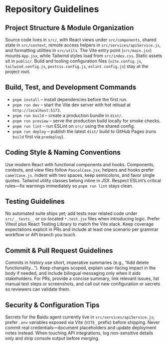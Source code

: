 # Repository Guidelines

## Project Structure & Module Organization
Source code lives in `src/`, with React views under `src/components`, shared state in `src/context`, remote access helpers in `src/services/apiService.js`, and formatting utilities in `src/utils`. The Vite entry point (`src/main.jsx`) mounts `App.jsx`, while Tailwind styles load from `src/index.css`. Static assets sit in `public/`. Build and tooling configuration files (`vite.config.js`, `tailwind.config.js`, `postcss.config.js`, `eslint.config.js`) stay at the project root.

## Build, Test, and Development Commands
- `pnpm install` – install dependencies before the first run.
- `pnpm run dev` – start the Vite dev server with hot reload at `http://localhost:5173`.
- `pnpm run build` – create a production bundle in `dist/`.
- `pnpm run preview` – serve the production build locally for smoke checks.
- `pnpm run lint` – run ESLint on `src/` using the shared config.
- `pnpm run deploy` – publish the latest `dist/` build to GitHub Pages (runs `build` first via `predeploy`).

## Coding Style & Naming Conventions
Use modern React with functional components and hooks. Components, contexts, and view files follow `PascalCase.jsx`; helpers and hooks prefer `camelCase.js`. Indent with two spaces, keep semicolons, and favor single quotes. Tailwind utility classes belong inline in JSX. Respect ESLint’s critical rules—fix warnings immediately so `pnpm run lint` stays clean.

## Testing Guidelines
No automated suite ships yet; add tests near related code under `src/__tests__` or co-located `*.test.jsx` files when introducing logic. Prefer Vitest plus React Testing Library to match the Vite stack. Keep coverage expectations explicit in PRs and include at least one scenario per grammar workflow or API branch you touch.

## Commit & Pull Request Guidelines
Commits in history use short, imperative summaries (e.g., “Add delete functionality…”). Keep changes scoped, explain user-facing impact in the body if needed, and include bilingual messaging only when it aids stakeholders. For PRs, provide a concise summary, link relevant issues, list manual test steps or screenshots, and call out new configuration or secrets so reviewers can validate them.

## Security & Configuration Tips
Secrets for the Baidu agent currently live in `src/services/apiService.js`; prefer `.env` variables exposed via Vite (`VITE_` prefix) before shipping. Never commit real credentials—document placeholders and update deployment notes instead. When touching API integrations, log non-sensitive details only and strip console output before merging.
